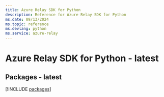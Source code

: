 ```yaml
---
title: Azure Relay SDK for Python
description: Reference for Azure Relay SDK for Python
ms.date: 09/13/2024
ms.topic: reference
ms.devlang: python
ms.service: azure-relay
---
```

# Azure Relay SDK for Python - latest
## Packages - latest
[!INCLUDE [packages](relay-index.md)]